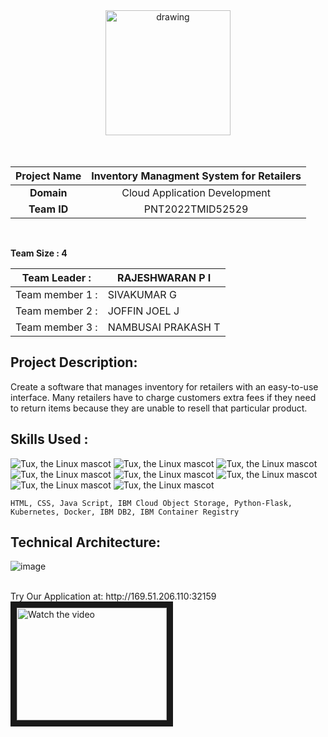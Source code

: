 <div align="center">
  <img src="https://upload.wikimedia.org/wikipedia/commons/5/51/IBM_logo.svg"  align="center" alt="drawing" width="200" />
  <br/>
   
</div>



<br>


<br>



|      **Project Name**     | Inventory Managment System for Retailers |
|:---------------------:|:------------------------------:|
|         **Domain**        |  Cloud Application Development |
|        **Team ID**        |  PNT2022TMID52529 |


<br>

__Team Size : 4__


|Team Leader :| RAJESHWARAN P I|
| ------------|---------------|              
|Team member 1 :| SIVAKUMAR G|
|Team member 2 :| JOFFIN JOEL J|
|Team member 3 :| NAMBUSAI PRAKASH T|

## Project Description:
Create a software that manages inventory for retailers with an easy-to-use interface. Many retailers have to charge customers extra fees if they need to return items because they are unable to resell that particular product.


## Skills Used :

![Tux, the Linux mascot](https://img.icons8.com/color/48/40C057/html-5--v1.png)   ![Tux, the Linux mascot](https://img.icons8.com/fluency/48/000000/css3.png) ![Tux, the Linux mascot](https://img.icons8.com/fluency/48/000000/javascript.png) ![Tux, the Linux mascot]( https://img.icons8.com/color/48/000000/kubernetes.png) ![Tux, the Linux mascot](https://img.icons8.com/color/48/000000/docker.png)  ![Tux, the Linux mascot](https://img.icons8.com/fluency/48/000000/python.png)  ![Tux, the Linux mascot]( https://img.icons8.com/ios-filled/50/000000/flask.png) ![Tux, the Linux mascot](https://img.icons8.com/nolan/64/ibm.png)

    HTML, CSS, Java Script, IBM Cloud Object Storage, Python-Flask, Kubernetes, Docker, IBM DB2, IBM Container Registry
    
## Technical Architecture:
![image](https://lh3.googleusercontent.com/CREVNwiSXyEeHRqKw-PyOLl3407cgeGKXaoHe4XxiA2BKwElixI7EHYyIo65PCZwi7t7vvg_wvZ6V44M_i9K0n7rk4MkKcfoSGN6GKBwTDVBYVIoon8EfgcBwBiKNA)


<br> 
Try Our Application at: http://169.51.206.110:32159


<br>
<a href="http://www.youtube.com/watch?feature=player_embedded&v=BNyw_mMilFw" target="_blank">
 <img src="http://img.youtube.com/vi/BNyw_mMilFw/mqdefault.jpg" alt="Watch the video" width="240" height="180" border="10" />
</a>
<br>



